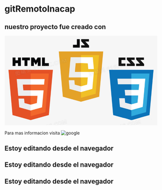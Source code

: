 # gitRemotoInacap
## nuestro proyecto fue creado con 
![Logos de lenguaje](/img/lenguajes.jfif)

Para mas informacion visita ![google](https://google.cl)
## Estoy editando desde el navegador
## Estoy editando desde el navegador
## Estoy editando desde el navegador
